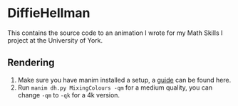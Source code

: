 # DiffieHellman
This contains the source code to an animation I wrote for my Math Skills I project at the University of York.
## Rendering
1. Make sure you have manim installed a setup, a [guide](https://docs.manim.community/en/v0.2.0/installation.html#installing-manim) can be found here.
2. Run `manim dh.py MixingColours -qm` for a medium quality, you can change `-qm` to `-qk` for a 4k version.
